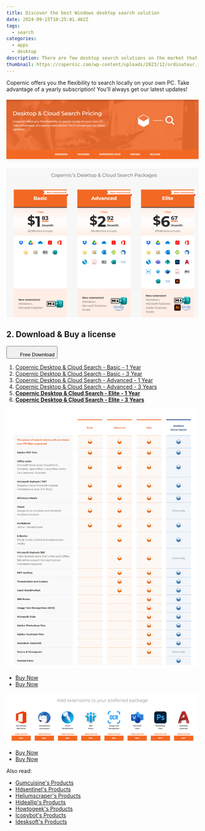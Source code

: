 ```yaml
---
title: Discover the best Windows desktop search solution
date: 2024-09-15T10:25:01.462Z
tags: 
  - search
categories: 
  - apps
  - desktop
description: There are few desktop search solutions on the market that offer the depth, relevance and context that Copernic’s Desktop Search can provide. It’s one thing to conduct fast searches. It’s a whole other ballgame finding exactly what you’re looking for.
thumbnail: https://copernic.com/wp-content/uploads/2023/12/ordinateur.jpg
---
```


Copernic offers you the flexibility to search locally on your own PC. Take advantage of a yearly subscription! You’ll always get our latest updates!

![computer](/images/apps/copernic/desktop-search/pages/1.jpg)

![Copernic’s Desktop & Cloud Search Packages](/images/apps/copernic/desktop-search/pages/2.jpg)

## 2. Download & Buy a license

<div class="mx-auto flex items-center justify-center space-x-4">
  <button 
  onclick="javascript:window.open('https://shop.copernic.com/order/checkout.php?PRODS=41027763&QTY=1&AFFILIATE=108875&CART=1', '_blank');void(0);"
  class="flex flex-row font-bold rounded-lg text-lg w-48 h-16 bg-[#FF8014] text-[#ffffff] items-center justify-center p-2">
    <svg width="24px" height="24px" viewBox="0 0 24 24" xmlns="http://www.w3.org/2000/svg" color="#ffffff" fill="none" stroke="currentColor" stroke-width="3" stroke-linecap="round" stroke-linejoin="round"><path d="M4 16.9865V7.01353C4 6.71792 4.21531 6.46636 4.50737 6.42072L19.3074 4.10822C19.6713 4.05137 20 4.33273 20 4.70103V19.299C20 19.6673 19.6713 19.9486 19.3074 19.8918L4.50737 17.5793C4.21531 17.5336 4 17.2821 4 16.9865Z" stroke="#f8f7f7" stroke-width="1.5"></path><path d="M4 12H20" stroke="#f8f7f7" stroke-width="1.5"></path><path d="M10.5 5.5V18.5" stroke="#f8f7f7" stroke-width="1.5"></path></svg>
    <span class="font-medium mx-auto">Free Download</span>  
  </button>
</div>

1. [Copernic Desktop & Cloud Search - Basic - 1 Year](https://shop.copernic.com/order/checkout.php?PRODS=41027763&QTY=1&AFFILIATE=108875&CART=1)
2. [Copernic Desktop & Cloud Search - Basic - 3 Year](https://shop.copernic.com/order/checkout.php?PRODS=41033073&QTY=1&AFFILIATE=108875&CART=1)
3. [Copernic Desktop & Cloud Search - Advanced - 1 Year](https://shop.copernic.com/order/checkout.php?PRODS=41033091&QTY=1&AFFILIATE=108875&CART=1)
4. [Copernic Desktop & Cloud Search - Advanced - 3 Years](https://shop.copernic.com/order/checkout.php?PRODS=41033095&QTY=1&AFFILIATE=108875&CART=1)
5. **[Copernic Desktop & Cloud Search - Elite - 1 Year](https://shop.copernic.com/order/checkout.php?PRODS=41033101&QTY=1&AFFILIATE=108875&CART=1)**
6. **[Copernic Desktop & Cloud Search - Elite - 3 Years](https://shop.copernic.com/order/checkout.php?PRODS=41033112&QTY=1&AFFILIATE=108875&CART=1)**

![Copernic’s Desktop & Cloud Search Packages](/images/apps/copernic/desktop-search/pages/3.jpg)

- [Buy Now](https://shop.copernic.com/order/checkout.php?PRODS=41033101&QTY=1&AFFILIATE=108875&CART=1)
- [Buy Now](https://shop.copernic.com/order/checkout.php?PRODS=41033112&QTY=1&AFFILIATE=108875&CART=1)

![Copernic’s Desktop & Cloud Search Packages](/images/apps/copernic/desktop-search/pages/4.jpg)

- [Buy Now](https://shop.copernic.com/order/checkout.php?PRODS=41033101&QTY=1&AFFILIATE=108875&CART=1)
- [Buy Now](https://shop.copernic.com/order/checkout.php?PRODS=41033112&QTY=1&AFFILIATE=108875&CART=1)

<ins class="adsbygoogle"
      style="display:block"
      data-ad-client="ca-pub-7571918770474297"
      data-ad-slot="8358498916"
      data-ad-format="auto"
      data-full-width-responsive="true"></ins>

<span class="atpl-alsoreadstyle">Also read:</span>
<div><ul>
<li><a href="https://tools.techidaily.com/gumcuisine/products/"><u>Gumcuisine's Products</u></a></li>
<li><a href="https://tools.techidaily.com/hdsentinel/products/"><u>Hdsentinel's Products</u></a></li>
<li><a href="https://tools.techidaily.com/heliumscraper/products/"><u>Heliumscraper's Products</u></a></li>
<li><a href="https://tools.techidaily.com/hideallip/products/"><u>Hideallip's Products</u></a></li>
<li><a href="https://tools.techidaily.com/howtogeek/products/"><u>Howtogeek's Products</u></a></li>
<li><a href="https://tools.techidaily.com/icopybot/products/"><u>Icopybot's Products</u></a></li>
<li><a href="https://tools.techidaily.com/idesksoft/products/"><u>Idesksoft's Products</u></a></li>
</ul></div>

